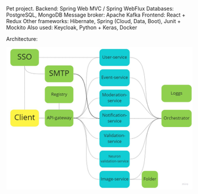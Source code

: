 Pet project.
Backend: Spring Web MVC / Spring WebFlux
Databases: PostgreSQL, MongoDB
Message broker: Apache Kafka
Frontend: React + Redux
Other frameworks: Hibernate, Spring (Cloud, Data, Boot), Junit + Mockito
Also used: Keycloak, Python + Keras, Docker

Architecture:

![architecture](./Architecture.jpg)
